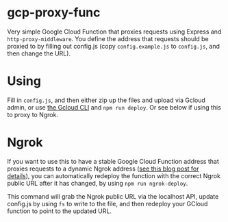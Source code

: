 # gcp-proxy-func
Very simple Google Cloud Function that proxies requests using Express and `http-proxy-middleware`. You define the address that requests should be proxied to by filling out config.js (copy `config.example.js` to `config.js`, and then change the URL).

# Using
Fill in `config.js`, and then either zip up the files and upload via Gcloud admin, or use [the Gcloud CLI](https://cloud.google.com/sdk/gcloud/) and `npm run deploy`. Or see below if using this to proxy to Ngrok.

# Ngrok
If you want to use this to have a stable Google Cloud Function address that proxies requests to a dynamic Ngrok address ([see this blog post for details](https://joshuatz.com/posts/2019/using-google-cloud-functions-permanent-url-to-proxy-ngrok-requests/)), you can automatically redeploy the function with the correct Ngrok public URL after it has changed, by using `npm run ngrok-deploy`.

This command will grab the Ngrok public URL via the localhost API, update config.js by using `fs` to write to the file, and then redeploy your GCloud function to point to the updated URL.